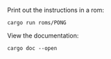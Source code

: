 Print out the instructions in a rom:
```
cargo run roms/PONG
```

View the documentation:
```
cargo doc --open
```